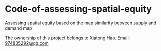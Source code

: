 # Code-of-assessing-spatial-equity
Assessing spatial equity based on the map similarity between supply and demand map 

The ownership of this project belongs to Xiatong Hao.
Email: 974835292@qq.com
